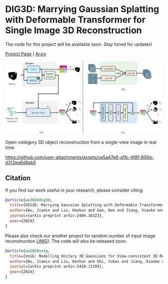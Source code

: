 # DIG3D: Marrying Gaussian Splatting with Deformable Transformer for Single Image 3D Reconstruction
The code for this project will be available soon. Stay tuned for updates!

[Project Page](https://kenkunliu.github.io/DIG3D/) | [Arxiv](https://arxiv.org/abs/2404.16323)

![Method](Figures/method.png)

Open-category 3D object reconstruction from a single-view image in real time





https://github.com/user-attachments/assets/ce5a47e6-a1fc-4f8f-800e-d312ea6d8ab5





## Citation

If you find our work useful in your research, please consider citing:
```bibtex
@article{wu2024dig3d,
  title={DIG3D: Marrying Gaussian Splatting with Deformable Transformer for Single Image 3D Reconstruction},
  author={Wu, Jiamin and Liu, Kenkun and Gao, Han and Jiang, Xiaoke and Zhang, Lei},
  journal={arXiv preprint arXiv:2404.16323},
  year={2024}
}
```
Please also check our another project for random number of input image reconstruction [UNIG](https://arxiv.org/abs/2410.13195)). The code will also be released soon.
```bibtex
@article{wu2024unig,
  title={UniG: Modelling Unitary 3D Gaussians for View-consistent 3D Reconstruction},
  author={Wu, Jiamin and Liu, Kenkun and Shi, Yukai and Jiang, Xiaoke and Yao, Yuan and Zhang, Lei},
  journal={arXiv preprint arXiv:2410.13195},
  year={2024}
}
